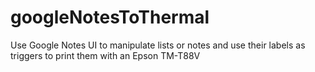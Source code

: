 # googleNotesToThermal
Use Google Notes UI to manipulate lists or notes and use their labels as triggers to print them with an Epson TM-T88V
